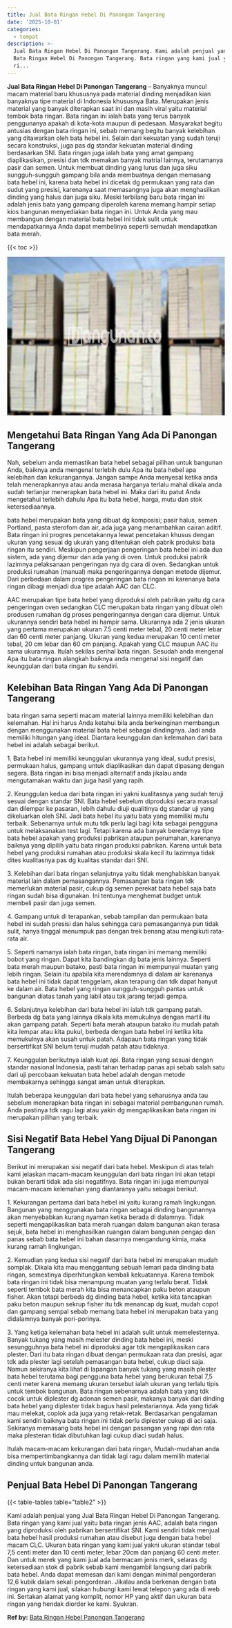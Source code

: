 ```yaml
---
title: Jual Bata Ringan Hebel Di Panongan Tangerang
date: '2025-10-01'
categories:
  - tempat
description: >-
  Jual Bata Ringan Hebel Di Panongan Tangerang. Kami adalah penjual yang Jual
  Bata Ringan Hebel Di Panongan Tangerang. Bata ringan yang kami jual yaitu bata
  ri...
---
```


**Jual Bata Ringan Hebel Di Panongan Tangerang** – Banyaknya muncul macam material baru khususnya pada material dinding menjadikan kian banyaknya tipe material di Indonesia khususnya Bata. Merupakan jenis material yang banyak diterapkan saat ini dan masih viral yaitu material tembok bata ringan. Bata ringan ini ialah bata yang terus banyak penggunanya apakah di kota-kota maupun di pedesaan. Masyarakat begitu antusias dengan bata ringan ini, sebab memang begitu banyak kelebihan yang ditawarkan oleh bata hebel ini. Selain dari kekuatan yang sudah teruji secara konstruksi, juga pas dg standar kekuatan material dinding berdasarkan SNI. Bata ringan juga ialah bata yang amat gampang diaplikasikan, presisi dan tdk memakan banyak matrial lainnya, terutamanya pasir dan semen. Untuk membuat dinding yang lurus dan juga siku sungguh-sungguh gampang bila anda membuatnya dengan memasang bata hebel ini, karena bata hebel ini dicetak dg permukaan yang rata dan sudut yang presisi, karenanya saat memasangnya juga akan menghasilkan dinding yang halus dan juga siku. Meski terbilang baru bata ringan ini adalah jenis bata yang gampang diperoleh karena memang hampir setiap kios bangunan menyediakan bata ringan ini. Untuk Anda yang mau membangun dengan material bata hebel ini tidak sulit untuk mendapatkannya Anda dapat membelinya seperti semudah mendapatkan bata merah.

{{< toc >}}

![Jual Bata Ringan Hebel Di Panongan Tangerang](/images/jual-hebel-murah-05.png)

## Mengetahui Bata Ringan Yang Ada Di Panongan Tangerang

Nah, sebelum anda memastikan bata hebel sebagai pilihan untuk bangunan Anda, baiknya anda mengenal terlebih dulu Apa itu bata hebel apa kelebihan dan kekurangannya. Jangan sampe Anda menyesal ketika anda telah menerapkannya atau anda merasa harganya terlalu mahal dikala anda sudah terlanjur menerapkan bata hebel ini. Maka dari itu patut Anda mengetahui terlebih dahulu Apa itu bata hebel, harga, mutu dan stok ketersediaannya.

bata hebel merupakan bata yang dibuat dg komposisi; pasir halus, semen Portland, pasta sterofom dan air, ada juga yang menambahkan cairan aditif. Bata ringan ini progres pencetakannya lewat pencetakan khusus dengan ukuran yang sesuai dg ukuran yang ditentukan oleh pabrik produksi bata ringan itu sendiri. Meskipun pengerjaan pengeringan bata hebel ini ada dua sistem, ada yang dijemur dan ada yang di oven. Untuk produksi pabrik lazimnya pelaksanaan pengeringan nya dg cara di oven. Sedangkan untuk produksi rumahan (manual) maka pengeringannya dengan metode dijemur. Dari perbedaan dalam progres pengeringan bata ringan ini karenanya bata ringan dibagi menjadi dua tipe adalah AAC dan CLC.

AAC merupakan tipe bata hebel yang diproduksi oleh pabrikan yaitu dg cara pengeringan oven sedangkan CLC merupakan bata ringan yang dibuat oleh produsen rumahan dg proses pengeringannya dengan cara dijemur. Untuk ukurannya sendiri bata hebel ini hampir sama. Ukurannya ada 2 jenis ukuran yang pertama merupakan ukuran 7.5 centi meter tebal, 20 centi meter lebar dan 60 centi meter panjang. Ukuran yang kedua merupakan 10 centi meter tebal, 20 cm lebar dan 60 cm panjang. Apakah yang CLC maupun AAC itu sama ukurannya. Itulah sekilas perihal bata ringan. Sesudah anda mengenal Apa itu bata ringan alangkah baiknya anda mengenal sisi negatif dan keunggulan dari bata ringan itu sendiri.

## Kelebihan Bata Ringan Yang Ada Di Panongan Tangerang

bata ringan sama seperti macam material lainnya memiliki kelebihan dan kelemahan. Hal ini harus Anda ketahui bila anda berkeinginan membangun dengan menggunakan material bata hebel sebagai dindingnya. Jadi anda memiliki hitungan yang ideal. Diantara keunggulan dan kelemahan dari bata hebel ini adalah sebagai berikut.

1\. Bata hebel ini memiliki keunggulan ukurannya yang ideal, sudut presisi, permukaan halus, gampang untuk diaplikasikan dan dapat dipasang dengan segera. Bata ringan ini bisa menjadi alternatif anda jikalau anda mengutamakan waktu dan juga hasil yang rapih.

2\. Keunggulan kedua dari bata ringan ini yakni kualitasnya yang sudah teruji sesuai dengan standar SNI. Bata hebel sebelum diproduksi secara massal dan dilempar ke pasaran, lebih dahulu diuji qualitinya dg standar uji yang dikeluarkan oleh SNI. Jadi bata hebel itu yaitu bata yang memiliki mutu terbaik. Sebenarnya untuk mutu tdk perlu lagi bagi kita sebagai pengguna untuk melaksanakan test lagi. Tetapi karena ada banyak beredarnya tipe bata hebel apakah yang produksi pabrikan ataupun perumahan, karenanya baiknya yang dipilih yaitu bata ringan produksi pabrikan. Karena untuk bata hebel yang produksi rumahan atau produksi skala kecil itu lazimnya tidak dites kualitasnya pas dg kualitas standar dari SNI.

3\. Kelebihan dari bata ringan selanjutnya yaitu tidak menghabiskan banyak material lain dalam pemasangannya. Pemasangan bata ringan tdk memerlukan material pasir, cukup dg semen perekat bata hebel saja bata ringan sudah bisa digunakan. Ini tentunya menghemat budget untuk membeli pasir dan juga semen.

4\. Gampang untuk di terapankan, sebab tampilan dan permukaan bata hebel ini sudah presisi dan halus sehingga cara pemasangannya pun tidak sulit, hanya tinggal menumpuk pas dengan trek benang atau mengikuti rata-rata air.

5\. Seperti namanya ialah bata ringan, bata ringan ini memang memiliki bobot yang ringan. Dapat kita bandingkan dg bata jenis lainnya. Seperti bata merah maupun batako, pasti bata ringan ini mempunyai muatan yang lebih ringan. Selain itu apabila kita merendamnya di dalam air karenanya bata hebel ini tidak dapat tenggelam, akan terapung dan tdk dapat hanyut ke dalam air. Bata hebel yang ringan sungguh-sungguh pantas untuk bangunan diatas tanah yang labil atau tak jarang terjadi gempa.

6\. Selanjutnya kelebihan dari bata hebel ini ialah tdk gampang patah. Berbeda dg bata yang lainnya dikala kita memukulnya dengan martil itu akan gampang patah. Seperti bata merah ataupun batako itu mudah patah kita lempar atau kita pukul, berbeda dengan bata hebel ini ketika kita memukulnya akan susah untuk patah. Adapaun bata ringan yang tidak bersertifikat SNI belum teruji mudah patah atau tidaknya.

7\. Keunggulan berikutnya ialah kuat api. Bata ringan yang sesuai dengan standar nasional Indonesia, pasti tahan terhadap panas api sebab salah satu dari uji percobaan kekuatan bata hebel adalah dengan metode membakarnya sehingga sangat aman untuk diterapkan.

Itulah beberapa keunggulan dari bata hebel yang seharusnya anda tau sebelum menerapkan bata ringan ini sebagai material pembangunan rumah. Anda pastinya tdk ragu lagi atau yakin dg mengaplikasikan bata ringan ini merupakan pilihan yang terbaik.

## Sisi Negatif Bata Hebel Yang Dijual Di Panongan Tangerang

Berikut ini merupakan sisi negatif dari bata hebel. Meskipun di atas telah kami jelaskan macam-macam keunggulan dari bata ringan ini akan tetapi bukan berarti tidak ada sisi negatifnya. Bata ringan ini juga mempunyai macam-macam kelemahan yang diantaranya yaitu sebagai berikut.

1\. Kekurangan pertama dari bata hebel ini yaitu kurang ramah lingkungan. Bangunan yang menggunakan bata ringan sebagai dinding bangunannya akan menyebabkan kurang nyaman ketika berada di dalamnya. Tidak seperti mengaplikasikan bata merah ruangan dalam bangunan akan terasa sejuk, bata hebel ini menghasilkan ruangan dalam bangunan pengap dan panas sebab bata hebel ini bahan dasarnya mengandung kimia, maka kurang ramah lingkungan.

2\. Kemudian yang kedua sisi negatif dari bata hebel ini merupakan mudah somplak. Dikala kita mau menggantung sebuah lemari pada dinding bata ringan, semestinya diperhitungkan kembali kekuatannya. Karena tembok bata ringan ini tidak bisa menampung muatan yang terlalu berat. Tidak seperti tembok bata merah kita bisa menancapkan paku beton ataupun fisher. Akan tetapi berbeda dg dinding bata hebel, ketika kita tancapkan paku beton maupun sekrup fisher itu tdk menancap dg kuat, mudah copot dan gampang sempal sebab memang bata hebel ini merupakan bata yang didalamnya banyak pori-porinya.

3\. Yang ketiga kelemahan bata hebel ini adalah sulit untuk memelesternya. Banyak tukang yang masih melester dinding bata hebel ini, meski sesungguhnya bata hebel ini diproduksi agar tdk mengaplikasikan cara plester. Dari itu bata ringan dibuat dengan permukaan rata dan presisi, agar tdk ada plester lagi setelah pemasangan bata hebel, cukup diaci saja. Namun sekiranya kita lihat di lapangan banyak tukang yang masih plester bata hebel terutama bagi pengguna bata hebel yang berukuran tebal 7,5 centi meter karena memang ukuran tersebut ialah ukuran yang terlalu tipis untuk tembok bangunan. Bata ringan sebenarnya adalah bata yang tdk cocok untuk diplester dg adonan semen pasir, makanya banyak dari dinding bata hebel yang diplester tidak bagus hasil pelestariannya. Ada yang tidak mau melekat, coplok ada juga yang retak-retak. Berdasarkan pengalaman kami sendiri baiknya bata ringan ini tidak perlu diplester cukup di aci saja. Sekiranya memasang bata hebel ini dengan pasangan yang rapi dan rata maka plesteran tidak dibutuhkan lagi cukup diaci sudah halus.

Itulah macam-macam kekurangan dari bata ringan, Mudah-mudahan anda bisa mempertimbangkannya dan tidak lagi ragu dalam memilih material dinding untuk bangunan anda.

## Penjual Bata Hebel Di Panongan Tangerang

{{< table-tables table="table2" >}}

Kami adalah penjual yang Jual Bata Ringan Hebel Di Panongan Tangerang. Bata ringan yang kami jual yaitu bata ringan jenis AAC, adalah bata ringan yang diproduksi oleh pabrikan bersertifikat SNI. Kami sendiri tidak menjual bata hebel hasil produksi rumahan atau disebut juga dengan bata hebel macam CLC. Ukuran bata ringan yang kami jual yakni ukuran standar tebal 7,5 centi meter dan 10 centi meter, lebar 20cm dan panjang 60 centi meter. Dan untuk merek yang kami jual ada bermacam jenis merk, selaras dg ketersediaan stok di pabrik sebab kami mengambil langsung dari pabrik bata hebel. Anda dapat memesan dari kami dengan minimal pengorderan 12,6 kubik dalam sekali pengorderan. Jikalau anda berkenan dengan bata ringan yang kami jual, silakan hubungi kami lewat telepon yang ada di web ini. Sertakan alamat yang komplit, nomor HP yang aktif dan ukuran bata ringan yang hendak diorder ke kami. Syukran.

**Ref by:** [Bata Ringan Hebel Panongan Tangerang](https://id.wikipedia.org/wiki/Bata)
